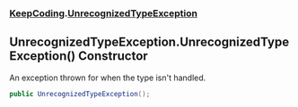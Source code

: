 ### [KeepCoding](KeepCoding.md 'KeepCoding').[UnrecognizedTypeException](KeepCoding_UnrecognizedTypeException.md 'KeepCoding.UnrecognizedTypeException')
## UnrecognizedTypeException.UnrecognizedTypeException() Constructor
An exception thrown for when the type isn't handled.  
```csharp
public UnrecognizedTypeException();
```
